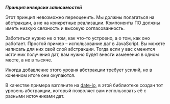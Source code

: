 **_Принцип инверсии зависимостей_**

Этот принцип невозможно переоценить. Мы должны полагаться на абстракции, а не на конкретные реализации. Компоненты ПО должны иметь низкую связность и высокую согласованность.  
  
Заботиться нужно не о том, как что-то устроено, а о том, как оно работает. Простой пример – использование дат в JavaScript. Вы можете написать для них свой слой абстракции. Тогда если у вас сменится источник получения дат, вам нужно будет внести изменения в одном месте, а не в тысяче.  
  
Иногда добавление этого уровня абстракции требует усилий, но в конечном итоге они окупаются.  
  
В качестве примера взгляните на [date-io](https://github.com/dmtrKovalenko/date-io), в этой библиотеке создан тот уровень абстракции, который позволяет вам использовать её с разными источниками дат.